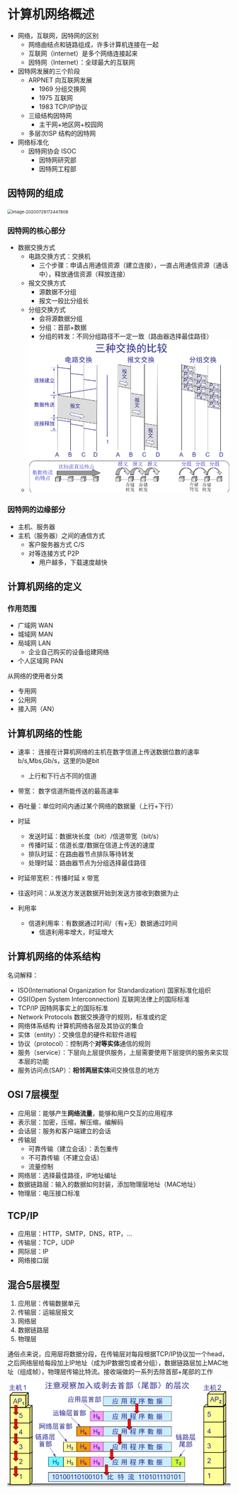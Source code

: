 # 计算机网络概述

- 网络，互联网，因特网的区别
  - 网络由结点和链路组成，许多计算机连接在一起
  - 互联网（internet）是多个网络连接起来
  - 因特网（Internet）：全球最大的互联网
- 因特网发展的三个阶段
  - ARPNET 向互联网发展
    - 1969 分组交换网
    - 1975 互联网
    - 1983 TCP/IP协议
  - 三级结构因特网
    - 主干网+地区网+校园网
  - 多层次ISP 结构的因特网
- 网络标准化
  - 因特网协会 ISOC
    - 因特网研究部
    - 因特网工程部



## 因特网的组成

<img src="C:\Users\26401\AppData\Roaming\Typora\typora-user-images\image-20200728172447808.png" alt="image-20200728172447808" style="zoom:67%;" />

### 因特网的核心部分

- 数据交换方式
  - 电路交换方式：交换机
    - 三个步骤：申请占用通信资源（建立连接），一直占用通信资源（通话中），释放通信资源（释放连接）
  - 报文交换方式
    - 源数据不分组
    - 报文一般比分组长
  - 分组交换方式
    - 会将源数据分组
    - 分组：首部+数据
    - 分组的转发：不同分组路径不一定一致（路由器选择最佳路径）
  - <img src="images/image-20200803104021093.png" alt="image-20200803104021093" style="zoom:67%;" />

### 因特网的边缘部分

- 主机、服务器
- 主机（服务器）之间的通信方式
  - 客户服务器方式 C/S
  - 对等连接方式 P2P
    - 用户越多，下载速度越快



## 计算机网络的定义

### 作用范围

- 广域网 WAN
- 城域网 MAN
- 局域网 LAN
  - 企业自己购买的设备组建网络
- 个人区域网 PAN

从网络的使用者分类

- 专用网
- 公用网
- 接入网（AN）



## 计算机网络的性能

- 速率： 连接在计算机网络的主机在数字信道上传送数据位数的速率 b/s,Mbs,Gb/s，这里的b是bit
  - 上行和下行占不同的信道
- 带宽： 数字信道所能传送的最高速率
- 吞吐量：单位时间内通过某个网络的数据量（上行+下行）
- 时延
  - 发送时延：数据块长度（bit）/信道带宽（bit/s）
  - 传播时延：信道长度/数据在信道上传送的速度
  - 排队时延：在路由器节点排队等待转发
  - 处理时延：路由器节点为分组选择最佳路径

- 时延带宽积：传播时延 x 带宽
- 往返时间：从发送方发送数据开始到发送方接收到数据为止
- 利用率
  - 信道利用率：有数据通过时间/（有+无）数据通过时间
    - 信道利用率增大，时延增大



## 计算机网络的体系结构

名词解释：

- ISO(International Organization for Standardization)  国家标准化组织
- OSI(Open System Interconnection) 互联网法律上的国际标准
- TCP/IP 因特网事实上的国际标准
- Network Protocols 数据交换遵守的规则，标准或约定
- 网络体系结构  计算机网络各层及其协议的集合
- 实体（entity）：交换信息的硬件和软件进程
- 协议（protocol）：控制两个**对等实体**通信的规则
- 服务（service）：下层向上层提供服务，上层需要使用下层提供的服务来实现本层的功能
- 服务访问点(SAP）：**相邻两层实体**间交换信息的地方

## OSI 7层模型

- 应用层：能够产生**网络流量**，能够和用户交互的应用程序
- 表示层：加密，压缩，解压缩，编解码
- 会话层：服务和客户端建立的会话
- 传输层
  - 可靠传输（建立会话）：丢包重传
  - 不可靠传输（不建立会话）
  - 流量控制
- 网络层：选择最佳路径，IP地址编址
- 数据链路层：输入的数据如何封装，添加物理层地址（MAC地址）
- 物理层：电压接口标准

## TCP/IP

- 应用层：HTTP，SMTP，DNS，RTP，...
- 传输层：TCP，UDP
- 网际层：IP
- 网络接口层



## 混合5层模型

1. 应用层：传输数据单元
2. 传输层：运输层报文
3. 网络层
4. 数据链路层
5. 物理层

通俗点来说，应用层将数据分段，在传输层对每段根据TCP/IP协议加一个head，之后网络层给每段加上IP地址（成为IP数据包或者分组），数据链路层加上MAC地址（组成帧），物理层传输比特流。接收端做的一系列去除首部+尾部的工作

<img src="images/image-20200803104527007.png" alt="image-20200803104527007" style="zoom:67%;" />





